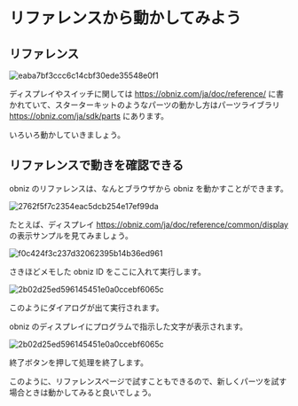# リファレンスから動かしてみよう

## リファレンス

![eaba7bf3ccc6c14cbf30ede35548e0f1](https://i.gyazo.com/eaba7bf3ccc6c14cbf30ede35548e0f1.png)

ディスプレイやスイッチに関しては https://obniz.com/ja/doc/reference/ に書かれていて、スターターキットのようなパーツの動かし方はパーツライブラリ https://obniz.com/ja/sdk/parts にあります。

いろいろ動かしていきましょう。

## リファレンスで動きを確認できる

obniz のリファレンスは、なんとブラウザから obniz を動かすことができます。

![2762f5f7c2354eac5dcb254e17ef99da](https://i.gyazo.com/2762f5f7c2354eac5dcb254e17ef99da.png)

たとえば、ディスプレイ https://obniz.com/ja/doc/reference/common/display の表示サンプルを見てみましょう。

![f0c424f3c237d32062395b14b36ed961](https://i.gyazo.com/f0c424f3c237d32062395b14b36ed961.png)

さきほどメモした obniz ID をここに入れて実行します。

![2b02d25ed596145451e0a0ccebf6065c](https://i.gyazo.com/2b02d25ed596145451e0a0ccebf6065c.png)

このようにダイアログが出て実行されます。

obniz のディスプレイにプログラムで指示した文字が表示されます。

![2b02d25ed596145451e0a0ccebf6065c](https://i.gyazo.com/2b02d25ed596145451e0a0ccebf6065c.png)

終了ボタンを押して処理を終了します。

このように、リファレンスページで試すこともできるので、新しくパーツを試す場合ときは動かしてみると良いでしょう。